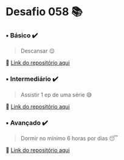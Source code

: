 # Desafio 058 :books:



###  ▪️ Básico  ✔️

> Descansar 😌

🔗 [Link do repositório aqui]()



### ▪️ Intermediário ✔️ 

> Assistir 1 ep de uma série 😅


🔗 [Link do repositório aqui]() 



### ▪️ Avançado ✔️

> Dormir no mínimo 6 horas por dias 😴

 
🔗 [Link do repositório aqui]()